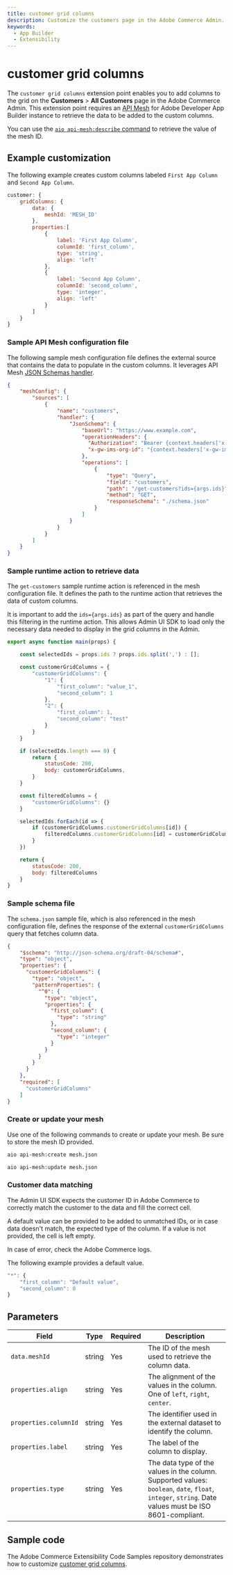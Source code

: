 ```yaml
---
title: customer grid columns
description: Customize the customers page in the Adobe Commerce Admin.
keywords:
  - App Builder
  - Extensibility
---
```


# customer grid columns

The `customer grid columns` extension point enables you to add columns to the grid on the **Customers** > **All Customers** page in the Adobe Commerce Admin. This extension point requires an [API Mesh](https://developer.adobe.com/graphql-mesh-gateway/gateway) for Adobe Developer App Builder instance to retrieve the data to be added to the custom columns.

You can use the [`aio api-mesh:describe` command](https://developer.adobe.com/graphql-mesh-gateway/gateway/command-reference/#aio-api-meshdescribe) to retrieve the value of the mesh ID.

## Example customization

​The following example creates custom columns labeled `First App Column` and `Second App Column`.

```javascript
customer: {
    gridColumns: {
        data: {
            meshId: 'MESH_ID'
        },
        properties:[
            {
                label: 'First App Column',
                columnId: 'first_column',
                type: 'string',
                align: 'left'
            },
            {
                label: 'Second App Column',
                columnId: 'second_column',
                type: 'integer',
                align: 'left'
            }
        ]
    }
}
```

### Sample API Mesh configuration file

The following sample mesh configuration file defines the external source that contains the data to populate in the custom columns.
It leverages API Mesh [JSON Schemas handler](https://developer.adobe.com/graphql-mesh-gateway/mesh/basic/handlers/json-schema/).

```json
{
    "meshConfig": {
        "sources": [
            {
                "name": "customers",
                "handler": {
                    "JsonSchema": {
                        "baseUrl": "https://www.example.com",
                        "operationHeaders": {
                          "Authorization": "Bearer {context.headers['x-ims-token']}",
                          "x-gw-ims-org-id": "{context.headers['x-gw-ims-org-id']}"
                        },
                        "operations": [
                            {
                                "type": "Query",
                                "field": "customers",
                                "path": "/get-customers?ids={args.ids}",
                                "method": "GET",
                                "responseSchema": "./schema.json"
                            }
                        ]
                    }
                }
            }
        ]
    }
} 
```

### Sample runtime action to retrieve data

The `get-customers` sample runtime action is referenced in the mesh configuration file. It defines the path to the runtime action that retrieves the data of custom columns.

It is important to add the `ids={args.ids}` as part of the query and handle this filtering in the runtime action. This allows Admin UI SDK to load only the necessary data needed to display in the grid columns in the Admin.

```javascript
export async function main(props) {

    const selectedIds = props.ids ? props.ids.split(',') : [];

    const customerGridColumns = {
        "customerGridColumns": {
            "1": {
                "first_column": "value_1",
                "second_column": 1
            },
            "2": {
                "first_column": 1,
                "second_column": "test"
            }
        }
    }

    if (selectedIds.length === 0) {
        return {
            statusCode: 200,
            body: customerGridColumns,
        }
    }

    const filteredColumns = {
        "customerGridColumns": {}
    }

    selectedIds.forEach(id => {
        if (customerGridColumns.customerGridColumns[id]) {
            filteredColumns.customerGridColumns[id] = customerGridColumns.customerGridColumns[id]
        }
    })

    return {
        statusCode: 200,
        body: filteredColumns
    }
}
```

### Sample schema file

The  `schema.json` sample file, which is also referenced in the mesh configuration file, defines the response of the external `customerGridColumns` query that fetches column data.

```json
{
    "$schema": "http://json-schema.org/draft-04/schema#",
    "type": "object",
    "properties": {
      "customerGridColumns": {
        "type": "object",
        "patternProperties": {
          "^0": {
            "type": "object",
            "properties": {
              "first_column": {
                "type": "string"
              },
              "second_column": {
                "type": "integer"
              }
            }
          }
        }
      }
    },
    "required": [
      "customerGridColumns"
    ]
}
```

### Create or update your mesh

Use one of the following commands to create or update your mesh. Be sure to store the mesh ID provided.

```bash
aio api-mesh:create mesh.json
```

```bash
aio api-mesh:update mesh.json  
```

### Customer data matching

The Admin UI SDK expects the customer ID in Adobe Commerce to correctly match the customer to the data and fill the correct cell.

A default value can be provided to be added to unmatched IDs, or in case data doesn't match, the expected type of the column. If a value is not provided, the cell is left empty.

In case of error, check the Adobe Commerce logs.

The following example provides a default value.

```javascript
"*": {
    "first_column": "Default value",
    "second_column": 0
}
```

## Parameters

| Field | Type | Required | Description |
| --- | --- | --- | --- |
| `data.meshId` | string | Yes | The ID of the mesh used to retrieve the column data.|
| `properties.align` | string | Yes | The alignment of the values in the column. One of `left`, `right`, `center`. |
| `properties.columnId` | string | Yes | The identifier used in the external dataset to identify the column. |
| `properties.label` | string | Yes | The label of the column to display. |
| `properties.type` | string | Yes | The data type of the values in the column. Supported values: `boolean`, `date`, `float`, `integer`, `string`. Date values must be ISO 8601-compliant. |

## Sample code

The Adobe Commerce Extensibility Code Samples repository demonstrates how to customize [customer grid columns](https://github.com/adobe/adobe-commerce-samples/tree/main/admin-ui-sdk/customer/custom-grid-columns).
